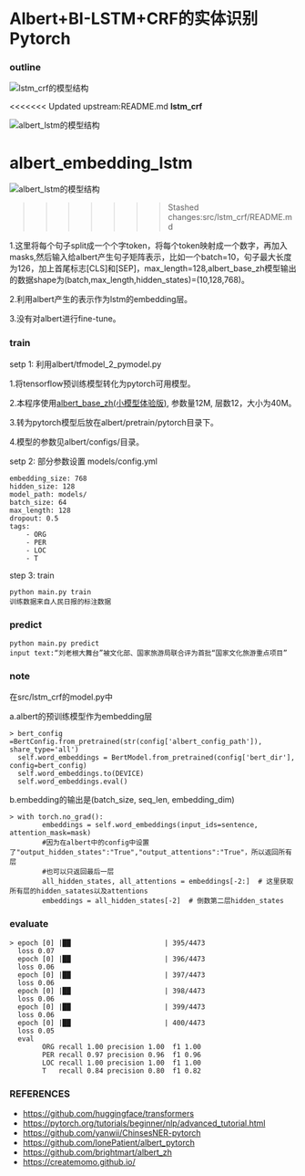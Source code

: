 # Albert+BI-LSTM+CRF的实体识别 Pytorch
### outline
![lstm_crf的模型结构](https://raw.githubusercontent.com/jiangnanboy/albert_lstm_crf_ner/master/pics/lstm_crf_layers.png)

<<<<<<< Updated upstream:README.md
**lstm_crf**

![albert_lstm的模型结构](https://raw.githubusercontent.com/jiangnanboy/albert_lstm_crf_ner/master/pics/albert_lstm.png)

**albert_embedding_lstm**
=======
![albert_lstm的模型结构](https://raw.githubusercontent.com/jiangnanboy/albert_lstm_crf_ner/master/pics/albert_lstm.png)
>>>>>>> Stashed changes:src/lstm_crf/README.md

1.这里将每个句子split成一个个字token，将每个token映射成一个数字，再加入masks,然后输入给albert产生句子矩阵表示，比如一个batch=10，句子最大长度为126，加上首尾标志[CLS]和[SEP]，max_length=128,albert_base_zh模型输出的数据shape为(batch,max_length,hidden_states)=(10,128,768)。

2.利用albert产生的表示作为lstm的embedding层。

3.没有对albert进行fine-tune。

### train
setp 1: 利用albert/tfmodel_2_pymodel.py

1.将tensorflow预训练模型转化为pytorch可用模型。

2.本程序使用[albert_base_zh(小模型体验版)](https://storage.googleapis.com/albert_zh/albert_base_zh.zip), 参数量12M, 层数12，大小为40M。

3.转为pytorch模型后放在albert/pretrain/pytorch目录下。

4.模型的参数见albert/configs/目录。

setp 2: 部分参数设置 models/config.yml

    embedding_size: 768
	hidden_size: 128
	model_path: models/
	batch_size: 64
	max_length: 128
	dropout: 0.5
	tags:
  		- ORG
  		- PER
  		- LOC
  		- T

step 3: train

    python main.py train
	训练数据来自人民日报的标注数据
	
### predict

    python main.py predict
    input text:“刘老根大舞台”被文化部、国家旅游局联合评为首批“国家文化旅游重点项目”

### note
在src/lstm_crf的model.py中

a.albert的预训练模型作为embedding层

	> bert_config =BertConfig.from_pretrained(str(config['albert_config_path']), share_type='all')
	  self.word_embeddings = BertModel.from_pretrained(config['bert_dir'], config=bert_config)
	  self.word_embeddings.to(DEVICE)
	  self.word_embeddings.eval()

b.embedding的输出是(batch_size, seq_len, embedding_dim)

	> with torch.no_grad():
	        embeddings = self.word_embeddings(input_ids=sentence, attention_mask=mask)
	        #因为在albert中的config中设置了"output_hidden_states":"True","output_attentions":"True"，所以返回所有层
	        #也可以只返回最后一层
	        all_hidden_states, all_attentions = embeddings[-2:]  # 这里获取所有层的hidden_satates以及attentions
	        embeddings = all_hidden_states[-2]  # 倒数第二层hidden_states

### evaluate

    > epoch [0] |██                       | 395/4473
	  loss 0.07
      epoch [0] |██                       | 396/4473
	  loss 0.06
      epoch [0] |██                       | 397/4473
	  loss 0.06
      epoch [0] |██                       | 398/4473
	  loss 0.06
      epoch [0] |██                       | 399/4473
	  loss 0.06
      epoch [0] |██                       | 400/4473
	  loss 0.05
	  eval
	        ORG	recall 1.00	precision 1.00	f1 1.00
	        PER	recall 0.97	precision 0.96	f1 0.96
	        LOC	recall 1.00	precision 1.00	f1 1.00
	        T	recall 0.84	precision 0.80	f1 0.82

### REFERENCES
-  https://github.com/huggingface/transformers
-  https://pytorch.org/tutorials/beginner/nlp/advanced_tutorial.html
-  https://github.com/yanwii/ChinsesNER-pytorch
-  https://github.com/lonePatient/albert_pytorch
-  https://github.com/brightmart/albert_zh
-  https://createmomo.github.io/

